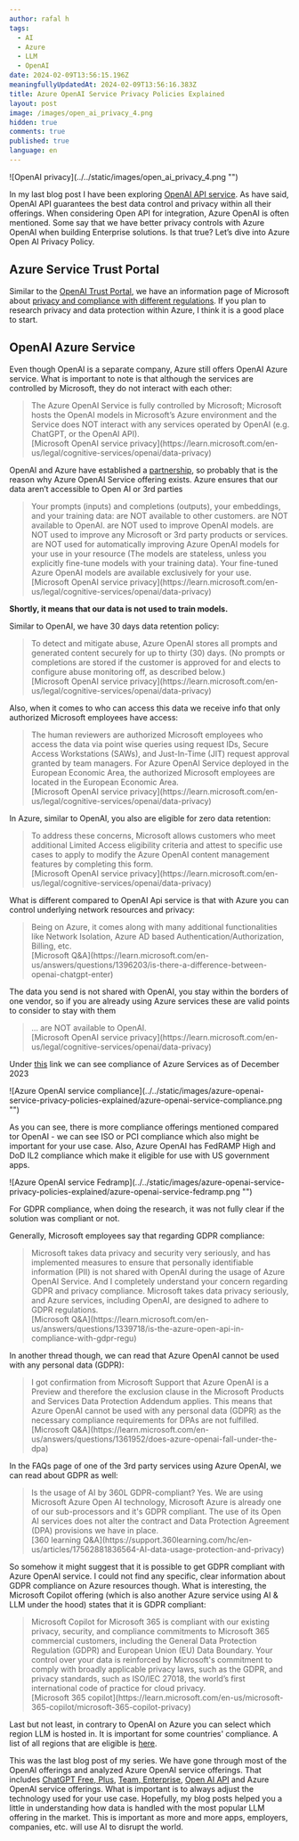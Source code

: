```yaml
---
author: rafal h
tags:
  - AI
  - Azure
  - LLM
  - OpenAI
date: 2024-02-09T13:56:15.196Z
meaningfullyUpdatedAt: 2024-02-09T13:56:16.383Z
title: Azure OpenAI Service Privacy Policies Explained
layout: post
image: /images/open_ai_privacy_4.png
hidden: true
comments: true
published: true
language: en
---
```

<div className="image">![OpenAI privacy](../../static/images/open_ai_privacy_4.png "")</div>

In my last blog post I have been exploring [OpenAI API service](/blog/openai-api-privacy-policies-explained/). As have said, OpenAI API guarantees the best data control and privacy within all their offerings. When considering Open API for integration, Azure OpenAI is often mentioned. Some say that we have better privacy controls with Azure OpenAI when building Enterprise solutions. Is that true? Let’s dive into Azure Open AI Privacy Policy.

## Azure Service Trust Portal
Similar to the [OpenAI Trust Portal](https://trust.openai.com/), we have an information page of Microsoft about [privacy and compliance with different regulations](https://servicetrust.microsoft.com/). If you plan to research privacy and data protection within Azure, I think it is a good place to start.

## OpenAI Azure Service

Even though OpenAI is a separate company, Azure still offers OpenAI Azure service. What is important to note is that although the services are controlled by Microsoft, they do not interact with each other:

<blockquote>
    <div>The Azure OpenAI Service is fully controlled by Microsoft; Microsoft hosts the OpenAI models in Microsoft’s Azure environment and the Service does NOT interact with any services operated by OpenAI (e.g. ChatGPT, or the OpenAI API).</div>
    <footer>[Microsoft OpenAI service privacy](https://learn.microsoft.com/en-us/legal/cognitive-services/openai/data-privacy)</footer>
</blockquote>

OpenAI and Azure have established a [partnership](https://openai.com/blog/openai-and-microsoft-extend-partnership), so probably that is the reason why Azure OpenAI Service offering exists.
Azure ensures that our data aren’t accessible to Open AI or 3rd parties

<blockquote>
    <div>Your prompts (inputs) and completions (outputs), your embeddings, and your training data:
are NOT available to other customers.
are NOT available to OpenAI.
are NOT used to improve OpenAI models.
are NOT used to improve any Microsoft or 3rd party products or services.
are NOT used for automatically improving Azure OpenAI models for your use in your resource (The models are stateless, unless you explicitly fine-tune models with your training data).
Your fine-tuned Azure OpenAI models are available exclusively for your use.
</div>
    <footer>[Microsoft OpenAI service privacy](https://learn.microsoft.com/en-us/legal/cognitive-services/openai/data-privacy)</footer>
</blockquote>

**Shortly, it means that our data is not used to train models.**

Similar to OpenAI, we have 30 days data retention policy:

<blockquote>
    <div>
To detect and mitigate abuse, Azure OpenAI stores all prompts and generated content securely for up to thirty (30) days. (No prompts or completions are stored if the customer is approved for and elects to configure abuse monitoring off, as described below.)
</div>
    <footer>[Microsoft OpenAI service privacy](https://learn.microsoft.com/en-us/legal/cognitive-services/openai/data-privacy)</footer>
</blockquote>

Also, when it comes to who can access this data we receive info that only authorized Microsoft employees have access:

<blockquote>
    <div>
The human reviewers are authorized Microsoft employees who access the data via point wise queries using request IDs, Secure Access Workstations (SAWs), and Just-In-Time (JIT) request approval granted by team managers. For Azure OpenAI Service deployed in the European Economic Area, the authorized Microsoft employees are located in the European Economic Area.</div>
    <footer>[Microsoft OpenAI service privacy](https://learn.microsoft.com/en-us/legal/cognitive-services/openai/data-privacy)</footer>
</blockquote>

In Azure, similar to OpenAI, you also are eligible for zero data retention:

<blockquote>
    <div>
To address these concerns, Microsoft allows customers who meet additional Limited Access eligibility criteria and attest to specific use cases to apply to modify the Azure OpenAI content management features by completing this form.</div>
    <footer>[Microsoft OpenAI service privacy](https://learn.microsoft.com/en-us/legal/cognitive-services/openai/data-privacy)</footer>
</blockquote>

What is different compared to OpenAI Api service is that with Azure you can control underlying network resources and privacy:

<blockquote>
    <div>
Being on Azure, it comes along with many additional functionalities like Network Isolation, Azure AD based Authentication/Authorization, Billing, etc.</div>
    <footer>[Microsoft Q&A](https://learn.microsoft.com/en-us/answers/questions/1396203/is-there-a-difference-between-openai-chatgpt-enter)</footer>
</blockquote>

The data you send is not shared with OpenAI, you stay within the borders of one vendor, so if you are already using Azure services these are valid points to consider to stay with them

<blockquote>
    <div>
… are NOT available to OpenAI.
</div>
    <footer>[Microsoft OpenAI service privacy](https://learn.microsoft.com/en-us/legal/cognitive-services/openai/data-privacy)</footer>
</blockquote>

Under [this](https://servicetrust.microsoft.com/DocumentPage/7adf2d9e-d7b5-4e71-bad8-713e6a183cf3 ) link we can see compliance of Azure Services as of December 2023

<div className="image">![Azure OpenAI service compliance](../../static/images/azure-openai-service-privacy-policies-explained/azure-openai-service-compliance.png "")</div>


As you can see, there is more compliance offerings mentioned compared tor OpenAI - we can see ISO or PCI compliance which also might be important for your use case. Also, Azure OpenAI has FedRAMP High and DoD IL2 compliance which make it eligible for use with US government apps.
<div className="image">![Azure OpenAI service Fedramp](../../static/images/azure-openai-service-privacy-policies-explained/azure-openai-service-fedramp.png "")</div>


For GDPR compliance, when doing the research, it was not fully clear if the solution was compliant or not.

Generally, Microsoft employees say that regarding GDPR compliance:

<blockquote>
    <div>
Microsoft takes data privacy and security very seriously, and has implemented measures to ensure that personally identifiable information (PII) is not shared with OpenAI during the usage of Azure OpenAI Service.  And I completely understand your concern regarding GDPR and privacy compliance. Microsoft takes data privacy seriously, and Azure services, including OpenAI, are designed to adhere to GDPR regulations. </div>
    <footer>[Microsoft Q&A](https://learn.microsoft.com/en-us/answers/questions/1339718/is-the-azure-open-api-in-compliance-with-gdpr-regu)</footer>
</blockquote>

In another thread though, we can read that Azure OpenAI cannot be used with any personal data (GDPR):
<blockquote>
    <div>
I got confirmation from Microsoft Support that Azure OpenAI is a Preview and therefore the exclusion clause in the Microsoft Products and Services Data Protection Addendum applies. This means that Azure OpenAI cannot be used with any personal data (GDPR) as the necessary compliance requirements for DPAs are not fulfilled. </div>
    <footer>[Microsoft Q&A](https://learn.microsoft.com/en-us/answers/questions/1361952/does-azure-openai-fall-under-the-dpa)</footer>
</blockquote>

In the FAQs page of one of the 3rd party services using Azure OpenAI, we can read about GDPR as well:

<blockquote>
    <div>
Is the usage of AI by 360L GDPR-compliant?
Yes. We are using Microsoft Azure Open AI technology, Microsoft Azure is already one of our sub-processors and it's GDPR compliant. The use of its Open AI services does not alter the contract and Data Protection Agreement (DPA) provisions we have in place.
 </div>
    <footer>[360 learning Q&A](https://support.360learning.com/hc/en-us/articles/17562881836564-AI-data-usage-protection-and-privacy)</footer>
</blockquote>


So somehow it might suggest that it is possible to get GDPR compliant with Azure OpenAI service. I could not find any specific, clear information about GDPR compliance on Azure resources though.
What is interesting, the Microsoft Copilot offering (which is also another Azure service using AI & LLM under the hood) states that it is GDPR compliant:

<blockquote>
    <div>
Microsoft Copilot for Microsoft 365 is compliant with our existing privacy, security, and compliance commitments to Microsoft 365 commercial customers, including the General Data Protection Regulation (GDPR) and European Union (EU) Data Boundary.
Your control over your data is reinforced by Microsoft's commitment to comply with broadly applicable privacy laws, such as the GDPR, and privacy standards, such as ISO/IEC 27018, the world’s first international code of practice for cloud privacy.
 </div>
    <footer>[Microsoft 365 copilot](https://learn.microsoft.com/en-us/microsoft-365-copilot/microsoft-365-copilot-privacy)</footer>
</blockquote>

Last but not least, in contrary to OpenAI on Azure you can select which region LLM is hosted in. It is important for some countries' compliance. A list of all regions that are eligible is [here](https://learn.microsoft.com/en-us/azure/ai-services/openai/concepts/models#model-summary-table-and-region-availability).

This was the last blog post of my series. We have gone through most of the OpenAI offerings and analyzed Azure OpenAI service offerings. That includes [ChatGPT Free, Plus](blog/openai-chatgpt-free-plus-privacy-policies-explained/), [Team, Enterprise](blog/openai-chatgpt-team-enterprise-privacy-policies-explained/), [Open AI API](blog/openai-api-privacy-policies-explained/) and Azure OpenAI service offerings. What is important is to always adjust the technology used for your use case. Hopefully, my blog posts helped you a little in understanding how data is handled with the most popular LLM offering in the market. This is important as more and more apps, employers, companies, etc. will use AI to disrupt the world.